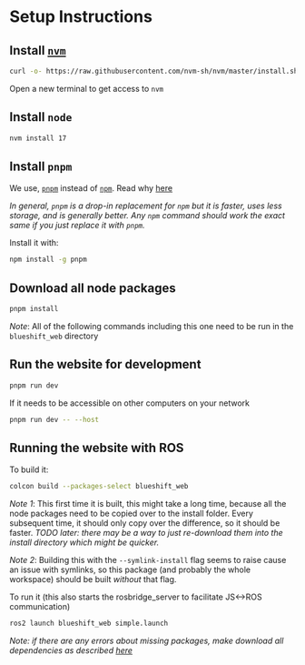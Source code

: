 # Setup Instructions

## Install [`nvm`](https://github.com/nvm-sh/nvm)

```bash
curl -o- https://raw.githubusercontent.com/nvm-sh/nvm/master/install.sh | bash
```

Open a new terminal to get access to `nvm`

## Install `node`

```bash
nvm install 17
```

## Install `pnpm`

We use, [`pnpm`](https://github.com/pnpm/pnpm) instead of [`npm`](https://www.npmjs.com/about). Read why [here](https://betterprogramming.pub/the-case-for-pnpm-over-npm-or-yarn-2b221607119)

_In general, `pnpm` is a drop-in replacement for `npm` but it is faster, uses less storage, and is generally better.
Any `npm` command should work the exact same if you just replace it with `pnpm`._

Install it with:

```bash
npm install -g pnpm
```

## Download all node packages

```bash
pnpm install
```

_Note_: All of the following commands including this one need to be run in the `blueshift_web` directory

## Run the website for development

```bash
pnpm run dev
```

If it needs to be accessible on other computers on your network

```bash
pnpm run dev -- --host
```

## Running the website with ROS

To build it:

```bash
colcon build --packages-select blueshift_web
```

_Note 1_: This first time it is built, this might take a long time, because all the node packages need to be copied over to the install folder. Every subsequent time, it should only copy over the difference, so it should be faster. _TODO later: there may be a way to just re-download them into the install directory which might be quicker._

_Note 2_: Building this with the `--symlink-install` flag seems to raise cause an issue with symlinks, so this package (and probably the whole workspace) should be built _without_ that flag.

To run it (this also starts the rosbridge_server to facilitate JS<->ROS communication)

```bash
ros2 launch blueshift_web simple.launch
```

_Note: if there are any errors about missing packages, make download all dependencies as described [here](../README.md#install-dependencies)_
